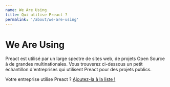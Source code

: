 ```yaml
---
name: We Are Using
title: Qui utilise Preact ?
permalink: '/about/we-are-using'
---
```


# We Are Using

Preact est utilisé par un large spectre de sites web, de projets Open Source à de grandes multinationales.
Vous trouverez ci-dessous un petit échantillon d'entreprises qui utilisent Preact pour des projets publics.

Votre entreprise utilise Preact ? [Ajoutez-la à la liste !](https://github.com/preactjs/preact-www/blob/master/src/components/we-are-using/index.jsx)

<div class="breaker">
  <we-are-using></we-are-using>
</div>
